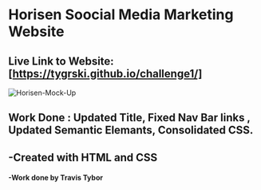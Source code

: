 # Horisen Soocial Media Marketing Website

## Live Link to Website: [https://tygrski.github.io/challenge1/]

![Horisen-Mock-Up](https://user-images.githubusercontent.com/77369211/129429727-b5506b5a-f3db-423d-aef4-35b65c252225.jpg)

## Work Done : Updated Title, Fixed Nav Bar links , Updated Semantic Elemants, Consolidated CSS.
## -Created with HTML and CSS

#### -Work done by Travis Tybor









































